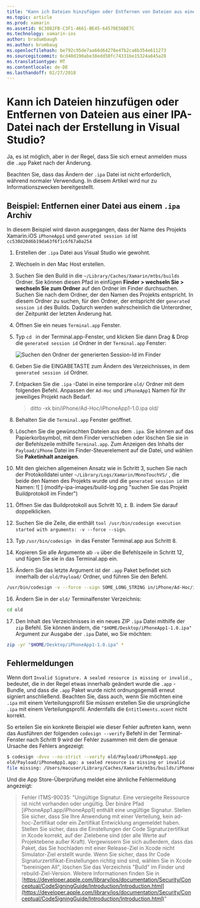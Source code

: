 ```yaml
---
title: "Kann ich Dateien hinzufügen oder Entfernen von Dateien aus einer IPA-Datei nach der Erstellung in Visual Studio?"
ms.topic: article
ms.prod: xamarin
ms.assetid: 6C3082FB-C3F1-4661-BE45-64570E56DE7C
ms.technology: xamarin-ios
author: bradumbaugh
ms.author: brumbaug
ms.openlocfilehash: be792c95de7aa66d64278e47b2ca6b354e611273
ms.sourcegitcommit: 6cd40d190abe38edd50fc74331be15324a845a28
ms.translationtype: MT
ms.contentlocale: de-DE
ms.lasthandoff: 02/27/2018
---
```

# <a name="can-i-add-files-to-or-remove-files-from-an-ipa-file-after-building-it-in-visual-studio"></a>Kann ich Dateien hinzufügen oder Entfernen von Dateien aus einer IPA-Datei nach der Erstellung in Visual Studio?

Ja, es ist möglich, aber in der Regel, dass Sie sich erneut anmelden muss die `.app` Paket nach der Änderung.

Beachten Sie, dass das Ändern der `.ipa` Datei ist nicht erforderlich, während normaler Verwendung. In diesem Artikel wird nur zu Informationszwecken bereitgestellt.

## <a name="example-removing-a-file-from-a-ipa-archive"></a>Beispiel: Entfernen einer Datei aus einem `.ipa` Archiv

In diesem Beispiel wird davon ausgegangen, dass der Name des Projekts Xamarin.iOS `iPhoneApp1` und `generated session id` ist `cc530d20d6b19da63f6f1c6f67a0a254`

1.  Erstellen der `.ipa` Datei aus Visual Studio wie gewohnt.

2.  Wechseln in den Mac Host erstellen.

3.  Suchen Sie den Build in die `~/Library/Caches/Xamarin/mtbs/builds` Ordner. Sie können diesen Pfad in einfügen **Finder > wechseln Sie > wechseln Sie zum Ordner** auf den Ordner im Finder durchsuchen. Suchen Sie nach dem Ordner, der den Namen des Projekts entspricht. In diesem Ordner zu suchen, für den Ordner, der entspricht der `generated session id` des Builds. Dadurch werden wahrscheinlich die Unterordner, der Zeitpunkt der letzten Änderung hat.

4.  Öffnen Sie ein neues `Terminal.app` Fenster.

5.  Typ `cd ` in der Terminal.app-Fenster, und klicken Sie dann Drag & Drop die `generated session id` Ordner in der `Terminal.app` Fenster:

    ![](modify-ipa-images/session-id-folder.png "Suchen den Ordner der generierten Session-Id im Finder")

6.  Geben Sie die EINGABETASTE zum Ändern des Verzeichnisses, in dem `generated session id` Ordner.

7.  Entpacken Sie die `.ipa` -Datei in eine temporäre `old/` Ordner mit dem folgenden Befehl. Anpassen der `Ad-Hoc` und `iPhoneApp1` Namen für Ihr jeweiliges Projekt nach Bedarf.

    > ditto -xk bin/iPhone/Ad-Hoc/iPhoneApp1-1.0.ipa old/

8.  Behalten Sie die `Terminal.app` Fenster geöffnet.

9.  Löschen Sie die gewünschten Dateien aus dem `.ipa`. Sie können auf das Papierkorbsymbol, mit dem Finder verschieben oder löschen Sie sie in der Befehlszeile mithilfe `Terminal.app`. Zum Anzeigen des Inhalts der `Payload/iPhone` Datei im Finder-Steuerelement auf die Datei, und wählen Sie **Paketinhalt anzeigen**.

10.  Mit den gleichen allgemeinen Ansatz wie in Schritt 3, suchen Sie nach der Protokolldatei unter `~/Library/Logs/Xamarin/MonoTouchVS/` , die beide den Namen des Projekts wurde und die `generated session id` im Namen: ![ ] (modify-ipa-images/build-log.png "suchen Sie das Projekt Buildprotokoll im Finder")

11.  Öffnen Sie das Buildprotokoll aus Schritt 10, z. B. indem Sie darauf doppelklicken.

12.  Suchen Sie die Zeile, die enthält `tool /usr/bin/codesign execution started with arguments: -v --force --sign`.

13.  Typ `/usr/bin/codesign ` in das Fenster Terminal.app aus Schritt 8.

14.  Kopieren Sie alle Argumente ab `-v` über die Befehlszeile in Schritt 12, und fügen Sie sie in das Terminal.app ein.

15.  Ändern Sie das letzte Argument ist der `.app` Paket befindet sich innerhalb der `old/Payload/` Ordner, und führen Sie den Befehl.

```bash
/usr/bin/codesign -v --force --sign SOME_LONG_STRING in/iPhone/Ad-Hoc/iPhoneApp1.app/ResourceRules.plist --entitlements obj/iPhone/Ad-Hoc/Entitlements.xcent old/Payload/iPhoneApp1.app
```

16.  Ändern Sie in der `old/` Terminalfenster Verzeichnis:

```bash
cd old
```

17.  Den Inhalt des Verzeichnisses in ein neues ZIP `.ipa` Datei mithilfe der `zip` Befehl. Sie können ändern, die `"$HOME/Desktop/iPhoneApp1-1.0.ipa"` Argument zur Ausgabe der `.ipa` Datei, wo Sie möchten:

```bash
zip -yr "$HOME/Desktop/iPhoneApp1-1.0.ipa" *
```

## <a name="common-error-messages"></a>Fehlermeldungen

Wenn dort `Invalid Signature. A sealed resource is missing or invalid.`, bedeutet, die in der Regel etwas innerhalb geändert wurde die `.app` -Bundle, und dass die `.app` Paket wurde nicht ordnungsgemäß erneut signiert anschließend. Beachten Sie, dass auch, wenn Sie möchten eine `.ipa` mit einem Verteilungsprofil Sie _müssen_ erstellen Sie die ursprüngliche `.ipa` mit einem Verteilungsprofil. Andernfalls die `Entitlements.xcent` nicht korrekt.

So erteilen Sie ein konkrete Beispiel wie dieser Fehler auftreten kann, wenn das Ausführen der folgenden `codesign --verify` Befehl in der Terminal-Fenster nach Schritt 9 wird der Fehler zusammen mit dem die genaue Ursache des Fehlers angezeigt:

```bash
$ codesign -dvvv --no-strict --verify old/Payload/iPhoneApp1.app
old/Payload/iPhoneApp1.app: a sealed resource is missing or invalid
file missing: /Users/macuser/Library/Caches/Xamarin/mtbs/builds/iPhoneApp1/cc530d20d6b19da63f6f1c6f67a0a254/old/Payload/iPhoneApp1.app/MyFile.png
```

Und die App Store-Überprüfung meldet eine ähnliche Fehlermeldung angezeigt:

> Fehler ITMS-90035: "Ungültige Signatur. Eine versiegelte Ressource ist nicht vorhanden oder ungültig. Der binäre Pfad [iPhoneApp1.app/iPhoneApp1] enthält eine ungültige Signatur. Stellen Sie sicher, dass Sie Ihre Anwendung mit einer Verteilung, kein ad-hoc-Zertifikat oder ein Zertifikat Entwicklung angemeldet haben. Stellen Sie sicher, dass die Einstellungen der Code Signaturzertifikat in Xcode korrekt, auf der Zielebene sind (der alle Werte auf Projektebene außer Kraft). Vergewissern Sie sich außerdem, dass das Paket, das Sie hochladen mit einer Release-Ziel in Xcode nicht Simulator-Ziel erstellt wurde. Wenn Sie sicher, dass Ihr Code Signaturzertifikat-Einstellungen richtig sind sind, wählen Sie in Xcode "bereinigen All", löschen Sie das Verzeichnis "Build" im Finder und rebuild-Ziel-Version. Weitere Informationen finden Sie in [https://developer.apple.com/library/ios/documentation/Security/Conceptual/CodeSigningGuide/Introduction/Introduction.html](https://developer.apple.com/library/ios/documentation/Security/Conceptual/CodeSigningGuide/Introduction/Introduction.html)"
